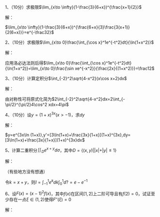 1、（10分）求极限$\lim_{x\to \infty}(1-\frac{3}{6+x})^{\frac{x+1}{2}}$

解：

$\lim_{x\to \infty}(1-\frac{3}{6+x})^{\frac{6+x}{3}\frac{3(x+1)}{2(6+x)}}=e^{-\frac32}$



2、（10分）求极限$\lim_{x\to 0}\frac{\int_{\cos x}^1e^{-t^2}dt}{\ln(1+x^2)}$

解：

应用洛必达法则后得$\lim_{x\to 0}\frac{\int_{\cos x}^1e^{-t^2}dt}{\ln(1+x^2)}=\lim_{x\to 0}\frac{\sin xe^{-x^2}}{\frac{2x}{(1+x^2)}}=\frac12$



3、（10分）计算定积分$\int_{-2}^2\sqrt{4-x^2}(x\cos x+2)dx$

解：

由对称性可将原式化简为$2\int_{-2}^2\sqrt{4-x^2}dx=2\int_{-\pi/2}^{\pi/2}4\cos^2 xdx=4\pi$



4、（10分）设$y=(1+x)^{3x}(x>-1)$，求$dy$

解：

$y=e^{3x\ln (1+x)},y'=[3\ln(1+x)+\frac{3x}{1+x}](1+x)^{3x},dy=[3\ln(1+x)+\frac{3x}{1+x}](1+x)^{3x}dx$



5、计算二重积分$\iint_De^{x+y}d\sigma$，其中$D=\{(x,y)||x|+|y|\le 1\}$

解：

（有些地方没有想通）

令$k=x+y$，则$I=\int_{-1}^1e^kdk\int_0^1 d?=e-e^{-1}$



6、设$F(x)=(x-1)^2f(x)$，其中$f(x)$在区间$[1,2]$上二阶可导且有$f(2)=0$，试证至少存在一点$\xi\in(1,2)$使得$F''(\xi)=0$

解：

